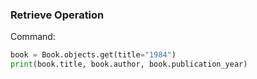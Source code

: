 ### Retrieve Operation

Command:
```python
book = Book.objects.get(title="1984")
print(book.title, book.author, book.publication_year)
